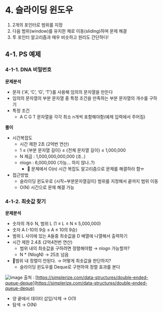 # 4. 슬라이딩 윈도우

1. 2개의 포인터로 범위를 지정
2. 다음 범위(window)를 유지한 채로 이동(sliding)하며 문제 해결
3. 투 포인터 알고리즘과 매우 비슷하고 원리도 간단하다!

## 4-1. PS 예제

### 4-1-1. DNA 비밀번호

**문제분석**

- 문자 {’A’, ‘C’, ‘G’, ‘T’}를 사용해 임의의 문자열을 만든다
- 임의의 문자열의 부분 문자열 중 특정 조건을 만족하는 부분 문자열의 개수를 구하기
- 특정 조건
  - A C G T 문자열을 각각 최소 n개씩 포함해야함(예제 입력에서 주어짐)

**풀이**

- 시간복잡도
  - 시간 제한 2초 (2억번 연산)
  - 1 ≤ {부분 문자열 길이} ≤ {전체 문자열 길이} ≤ 1,000,000
  - N 제곱 : 1,000,000,000,000 (조..)
  - nlogn : 6,000,000 (가능… 하지 않나..?)
    - 🤔 문제에서 O(n) 시간 복잡도 알고리즘으로 문제를 해결하라 함ㅠ
- 접근방법
  - 슬라이딩 윈도우로 {시작~부분문자열길이} 범위를 지정해서 끝까지 범위 이동
  - O(N) 시간으로 문제 해결 가능

### 4-1-2. 최솟값 찾기

**문제분석**

- 숫자의 개수 N, 범위 L (1 ≤ L ≤ N ≤ 5,000,000)
- 숫자 A (-10의 9승 ≤ A ≤ 10의 9승)
- 범위 L 사이에 있는 A들중 최솟값을 D 배열에 나열해서 출력하기
- 시간 제한 2.4초 (2억4천번 연산)
  - 범위 내의 최솟값을 구하려면 정렬해야함 → nlogn 가능할까?
  - N * (NlogN) → 25조 넘음
- 🤔범위 내 정렬이 안된다. → 어떻게 최솟값을 판단하지?
  - 슬라이딩 윈도우를 Deque로 구현하여 정렬 효과를 본다

![image](https://user-images.githubusercontent.com/42997924/236878454-c314632a-94df-43c9-ae5e-2c5cc9533366.png)
출처 : [https://simplerize.com/data-structures/double-ended-queue-deque](https://simplerize.com/data-structures/double-ended-queue-deque)

- 양 끝에서 데이터 삽입/삭제 → O(1)
- 탐색 → O(N)
